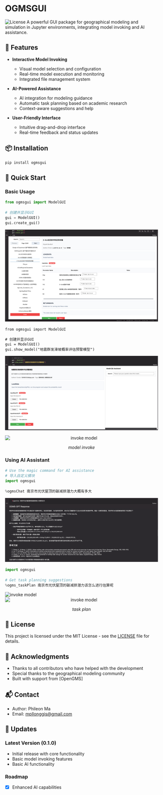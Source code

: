 # OGMSGUI

![License](https://img.shields.io/badge/license-MIT-green)
A powerful GUI package for geographical modeling and simulation in Jupyter environments, integrating model invoking and AI assistance.

## 🌟 Features

- **Interactive Model Invoking**
  - Visual model selection and configuration
  - Real-time model execution and monitoring
  - Integrated file management system

- **AI-Powered Assistance**
  - AI integration for modeling guidance
  - Automatic task planning based on academic research
  - Context-aware suggestions and help

- **User-Friendly Interface**
  - Intuitive drag-and-drop interface
  - Real-time feedback and status updates

## 📦 Installation

```bash
pip install ogmsgui
```

## 🚀 Quick Start

### Basic Usage

<!-- 显示所有模型列表 -->
```python
from ogmsgui import ModelGUI

# 创建并显示GUI
gui = ModelGUI()
gui.create_gui()
```

<!-- 展示图片 -->
<!-- 展示模型界面 -->
![create gui](https://github.com/MpLebron/picRepo/blob/main/creategui.png?raw=true)

<!-- 调用某个具体的模型 -->
```
from ogmsgui import ModelGUI

# 创建并显示GUI
gui = ModelGUI()
gui.show_model("地震群发滑坡概率评估预警模型")
```
<!-- 展示show model -->
![show model](https://github.com/MpLebron/picRepo/blob/main/showmodel.png?raw=true)
<div align="center">
    <img src="https://github.com/MpLebron/picRepo/blob/main/invoke.gif?raw=true" 
         alt="invoke model" 
         width="600"
         style="display: block; margin: auto;"
         type="image/gif" />
    <p><em>model invoke</em></p>
</div>

### Using AI Assistant

```python
# Use the magic command for AI assistance
# 导入自定义模块
import ogmsgui

%ogmsChat 南京市光伏屋顶的碳减排潜力大概有多大
```

<!-- 展示ogmschat -->
![ogmsChat](https://github.com/MpLebron/picRepo/blob/main/ogmsChat.png?raw=true)

```python
import ogmsgui

# Get task planning suggestions
%ogms_taskPlan 南京市光伏屋顶的碳减排潜力该怎么进行估算呢
```

<!-- taskPlan -->
<!-- ![taskPlan](https://github.com/MpLebron/picRepo/blob/main/ogms_task.gif?raw=true) -->
<img src="" alt="invoke model" width="600"/>
<div align="center">
    <img src="https://github.com/MpLebron/picRepo/blob/main/ogms_task.gif?raw=true" 
         alt="invoke model" 
         width="600"
         style="display: block; margin: auto;"
         type="image/gif" />
    <p><em>task plan</em></p>
</div>

## 📄 License

This project is licensed under the MIT License - see the [LICENSE](LICENSE) file for details.

## 🙏 Acknowledgments

- Thanks to all contributors who have helped with the development
- Special thanks to the geographical modeling community
- Built with support from [OpenGMS]

## 📬 Contact

- Author: Phileon Ma
- Email: mpllonggis@gmail.com

## 🔄 Updates

### Latest Version (0.1.0)
- Initial release with core functionality
- Basic model invoking features
- Basic AI functionality

### Roadmap
- [x] Enhanced AI capabilities
